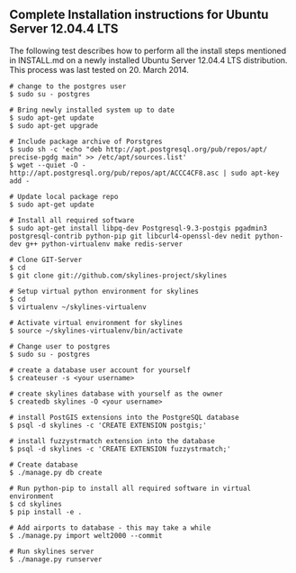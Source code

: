 ## Complete Installation instructions for Ubuntu Server 12.04.4 LTS

The following test describes how to perform all the install steps mentioned in INSTALL.md on a newly installed Ubuntu Server 12.04.4 LTS distribution. This process was last tested on 20. March 2014.


    # change to the postgres user
    $ sudo su - postgres

    # Bring newly installed system up to date
    $ sudo apt-get update
    $ sudo apt-get upgrade

    # Include package archive of Porstgres
    $ sudo sh -c 'echo "deb http://apt.postgresql.org/pub/repos/apt/ precise-pgdg main" >> /etc/apt/sources.list'
    $ wget --quiet -O - http://apt.postgresql.org/pub/repos/apt/ACCC4CF8.asc | sudo apt-key add -

    # Update local package repo
    $ sudo apt-get update

    # Install all required software
    $ sudo apt-get install libpq-dev Postgresql-9.3-postgis pgadmin3 postgresql-contrib python-pip git libcurl4-openssl-dev nedit python-dev g++ python-virtualenv make redis-server

    # Clone GIT-Server
    $ cd 
    $ git clone git://github.com/skylines-project/skylines

    # Setup virtual python environment for skylines
    $ cd
    $ virtualenv ~/skylines-virtualenv
    
    # Activate virtual environment for skylines
    $ source ~/skylines-virtualenv/bin/activate

    # Change user to postgres
    $ sudo su - postgres

    # create a database user account for yourself
    $ createuser -s <your username>

    # create skylines database with yourself as the owner
    $ createdb skylines -O <your username>

    # install PostGIS extensions into the PostgreSQL database
    $ psql -d skylines -c 'CREATE EXTENSION postgis;'

    # install fuzzystrmatch extension into the database
    $ psql -d skylines -c 'CREATE EXTENSION fuzzystrmatch;'

    # Create database
    $ ./manage.py db create

    # Run python-pip to install all required software in virtual environment
    $ cd skylines
    $ pip install -e .

    # Add airports to database - this may take a while
    $ ./manage.py import welt2000 --commit

    # Run skylines server
    $ ./manage.py runserver

